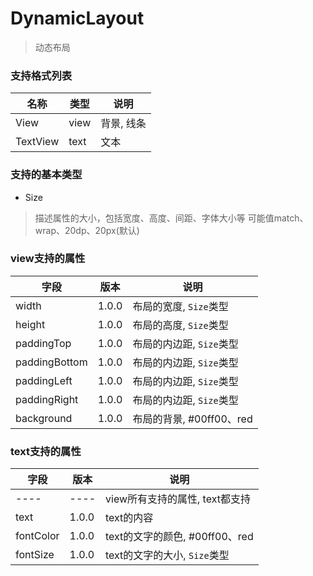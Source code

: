 # DynamicLayout

> 动态布局


### 支持格式列表

| 名称  | 类型 | 说明 |
| ------------ | ------------ | ------------ |
| View | view | 背景, 线条 |
| TextView | text | 文本 |

### 支持的基本类型

* Size

> 描述属性的大小，包括宽度、高度、间距、字体大小等
> 可能值match、wrap、20dp、20px(默认)

### view支持的属性

| 字段  | 版本 | 说明 |
| ------------ | ------------ | ------------ |
| width | 1.0.0 | 布局的宽度, `Size`类型 |
| height| 1.0.0 | 布局的高度, `Size`类型 |
| paddingTop |1.0.0 | 布局的内边距, `Size`类型 |
| paddingBottom |1.0.0 | 布局的内边距, `Size`类型 |
| paddingLeft |1.0.0 | 布局的内边距, `Size`类型 |
| paddingRight |1.0.0 | 布局的内边距, `Size`类型 |
| background |1.0.0 | 布局的背景, #00ff00、red |

### text支持的属性
| 字段  | 版本 | 说明 |
| ------------ | ------------ | ------------ |
| ---- |  ---- | view所有支持的属性, text都支持 |
| text | 1.0.0 | text的内容 |
| fontColor |1.0.0 | text的文字的颜色, #00ff00、red |
| fontSize |1.0.0 | text的文字的大小, `Size`类型 |

